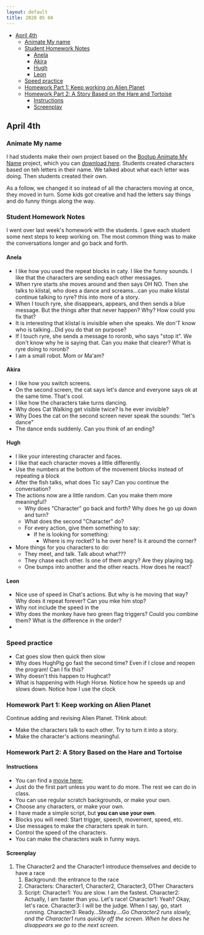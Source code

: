 ```yaml
---
layout: default
title: 2020 05 04 
---
```


* [April 4th](#april-4th)
  * [Animate My name](#animate-my-name)
  * [Student Homework Notes](#student-homework-notes)
    * [Anela](#anela)
    * [Akira](#akira)
    * [Hugh](#hugh)
    * [Leon](#leon)
  * [Speed practice](#speed-practice)
  * [Homework Part 1: Keep working on Alien Planet](#homework-part-1-keep-working-on-alien-planet)
  * [Homework Part 2: A Story Based on the Hare and Tortoise](#homework-part-2-a-story-based-on-the-hare-and-tortoise)
    * [Instructions](#instructions)
    * [Screenplay](#screenplay)

## April 4th

### Animate My name

I had students make their own project based on the [Bootup Animate My Name](https://www.youtube.com/watch?v=mQzWGY4xuSY) project, which you can [download here](https://drive.google.com/open?id=0B342uiaCLSS3YzJTUmlha1FQRjF1cldPdjQtUVhGUjFROEFz). Students created characters based on teh letters in their name. 
We talked about what each letter was doing. Then students created their own.

As a follow, we changed it so instead of all the characters moving at once, they moved in turn. Some kids got creative and had the letters say things and do funny things along the way.

### Student Homework Notes

I went over last week's homework with the students. I gave each student some next steps to keep working on. The most common thing was to make the conversations longer and go back and forth.

#### Anela

* I like how you used the repeat blocks in caty. I like the funny sounds. I like that the characters are sending each other messages.
* When ryre starts she moves around and then says OH NO. Then she talks to klistal, who does a dance and screams...can you make klistal continue talking to ryre? this into more of a story. 
* When I touch ryre, she disappears, appears, and then sends a blue message. But the things after that never happen? Why? How could you fix that?
* It is interesting that klistal is invisible when she speaks. We don'T know who is talking...Did you do that on purpose? 
* If I touch ryre, she sends a message to roronb, who says "stop it". We don't know why he is saying that. Can you make that clearer? What is ryre doing to roronb?
* I am a small robot. Mom or Ma'am?


#### Akira 
* I like how you switch screens. 
* On the second screen, the cat says let's dance and everyone says ok at the same time. That's cool. 
* I like how the characters take turns dancing.
* Why does Cat Walking get visible twice? Is he ever invisible?
* Why Does the cat on the second screen never speak the sounds: "let's dance"
* The dance ends suddenly. Can you think of an ending?


#### Hugh

* I like your interesting character and faces.
* I like that each character moves a little differently. 
* Use the numbers at the bottom of the movement blocks instead of repeating a block
* After the fish talks, what does Tic say? Can you continue the conversation?
* The actions now are a little random. Can you make them more meaningful? 
  * Why does "Character" go back and forth? Why does he go up down and turn? 
  * What does the second "Character" do?
  * For every action, give them something to say: 
    * If he is looking for something:
      * Where is my rocket? Is he over here? Is it around the corner?
* More things for you characters to do:
  * They meet, and talk. Talk about what???
  * They chase each other. Is one of them angry? Are they playing tag.
  * One bumps into another and the other reacts. How does he react?

#### Leon 

* Nice use of speed in Chat's actions. But why is he moving that way? Why does it repeat forever? Can you mke him stop? 
* Why not include the speed in the 
* Why does the monkey have two green flag triggers? Could you combine them? What is the difference in the order?
* 


### Speed practice

* Cat goes slow then quick then slow
* Why does HughPig go fast the second time? Even if I close and reopen the program! Can I fix this?
* Why doesn't this happen to Hughcat?
* What is happening with Hugh Horse. Notice how he speeds up and slows down. Notice how I use the clock




### Homework Part 1: Keep working on Alien Planet

Continue adding and revising Alien Planet. THink about:

* Make the characters talk to each other. Try to turn it into a story. 
* Make the character's actions meaningful.


### Homework Part 2: A Story Based on the Hare and Tortoise

#### Instructions
* You can find a [movie here: ](./images/2020-05-04/Homeworkfor05-11.mov)
* Just do the first part unless you want to do more. The rest we can do in class.
* You can use regular scratch backgrounds, or make your own.
* Choose any characters, or make your own.
* I have made a simple script, but **you can use your own**. 
* Blocks you will need: Start trigger, speech, movement, speed, etc.
* Use messages to make the characters speak in turn. 
* Control the speed of the characters. 
* You can make the characters walk in funny ways.

#### Screenplay
1. The Character2 and the Character1 introduce themselves and decide to have a race
   1. Background: the entrance to the race
   2. Characters: Character1, Character2, Character3, OTher Characters
   3. Script:
      Character1: You are slow. I am the fastest.
      Character2: Actually, I am faster than you. Let's race!
      Character1: Yeah? Okay, let's race.
      Character3: I will be the judge. When I say, go, start running.
      Character3: Ready...Steady....Go
      *Character2 runs slowly, and the Character1 runs quickly off the screen. When he does he disappears we go to the next screen.*

